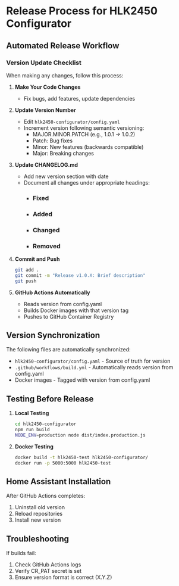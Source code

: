 # Release Process for HLK2450 Configurator

## Automated Release Workflow

### Version Update Checklist

When making any changes, follow this process:

1. **Make Your Code Changes**
   - Fix bugs, add features, update dependencies

2. **Update Version Number**
   - Edit `hlk2450-configurator/config.yaml`
   - Increment version following semantic versioning:
     - MAJOR.MINOR.PATCH (e.g., 1.0.1 → 1.0.2)
     - Patch: Bug fixes
     - Minor: New features (backwards compatible)
     - Major: Breaking changes

3. **Update CHANGELOG.md**
   - Add new version section with date
   - Document all changes under appropriate headings:
     - ### Fixed
     - ### Added
     - ### Changed
     - ### Removed

4. **Commit and Push**
   ```bash
   git add .
   git commit -m "Release v1.0.X: Brief description"
   git push
   ```

5. **GitHub Actions Automatically**
   - Reads version from config.yaml
   - Builds Docker images with that version tag
   - Pushes to GitHub Container Registry

## Version Synchronization

The following files are automatically synchronized:
- `hlk2450-configurator/config.yaml` - Source of truth for version
- `.github/workflows/build.yml` - Automatically reads version from config.yaml
- Docker images - Tagged with version from config.yaml

## Testing Before Release

1. **Local Testing**
   ```bash
   cd hlk2450-configurator
   npm run build
   NODE_ENV=production node dist/index.production.js
   ```

2. **Docker Testing**
   ```bash
   docker build -t hlk2450-test hlk2450-configurator/
   docker run -p 5000:5000 hlk2450-test
   ```

## Home Assistant Installation

After GitHub Actions completes:
1. Uninstall old version
2. Reload repositories
3. Install new version

## Troubleshooting

If builds fail:
1. Check GitHub Actions logs
2. Verify CR_PAT secret is set
3. Ensure version format is correct (X.Y.Z)